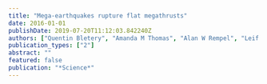 ```yaml
---
title: "Mega-earthquakes rupture flat megathrusts"
date: 2016-01-01
publishDate: 2019-07-20T11:12:03.842240Z
authors: ["Quentin Bletery", "Amanda M Thomas", "Alan W Rempel", "Leif Karlstrom", "Anthony Sladen", "Louis De Barros"]
publication_types: ["2"]
abstract: ""
featured: false
publication: "*Science*"
---
```


